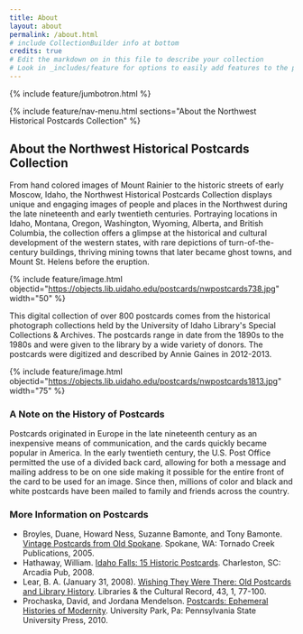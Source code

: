 ```yaml
---
title: About
layout: about
permalink: /about.html
# include CollectionBuilder info at bottom
credits: true
# Edit the markdown on in this file to describe your collection
# Look in _includes/feature for options to easily add features to the page
---
```


{% include feature/jumbotron.html %} 

{% include feature/nav-menu.html sections="About the Northwest Historical Postcards Collection" %}

## About the Northwest Historical Postcards Collection

From hand colored images of Mount Rainier to the historic streets of early Moscow, Idaho, the Northwest Historical Postcards Collection displays unique and engaging images of people and places in the Northwest during the late nineteenth and early twentieth centuries. Portraying locations in Idaho, Montana, Oregon, Washington, Wyoming, Alberta, and British Columbia, the collection offers a glimpse at the historical and cultural development of the western states, with rare depictions of turn-of-the-century buildings, thriving mining towns that later became ghost towns, and Mount St. Helens before the eruption. 

{% include feature/image.html objectid="https://objects.lib.uidaho.edu/postcards/nwpostcards738.jpg" width="50" %}

This digital collection of over 800 postcards comes from the historical photograph collections held by the University of Idaho Library's Special Collections & Archives. The postcards range in date from the 1890s to the 1980s and were given to the library by a wide variety of donors. The postcards were digitized and described by Annie Gaines in 2012-2013.

{% include feature/image.html objectid="https://objects.lib.uidaho.edu/postcards/nwpostcards1813.jpg" width="75" %}

### A Note on the History of Postcards

Postcards originated in Europe in the late nineteenth century as an inexpensive means of communication, and the cards quickly became popular in America. In the early twentieth century, the U.S. Post Office permitted the use of a divided back card, allowing for both a message and mailing address to be on one side making it possible for the entire front of the card to be used for an image. Since then, millions of color and black and white postcards have been mailed to family and friends across the country.

### More Information on Postcards

- Broyles, Duane, Howard Ness, Suzanne Bamonte, and Tony Bamonte. [Vintage Postcards from Old Spokane](http://uidaho.worldcat.org/title/vintage-postcards-from-old-spokane/oclc/61050554&referer=brief_results). Spokane, WA: Tornado Creek Publications, 2005.
- Hathaway, William. [Idaho Falls: 15 Historic Postcards](http://uidaho.worldcat.org/title/idaho-falls-15-historic-postcards/oclc/268794654&referer=brief_results). Charleston, SC: Arcadia Pub, 2008.
- Lear, B. A. (January 31, 2008). [Wishing They Were There: Old Postcards and Library History](http://www.jstor.org/stable/25549458). Libraries & the Cultural Record, 43, 1, 77-100.
- Prochaska, David, and Jordana Mendelson. [Postcards: Ephemeral Histories of Modernity](http://uidaho.worldcat.org/title/postcards-ephemeral-histories-of-modernity/oclc/367422770&referer=brief_results). University Park, Pa: Pennsylvania State University Press, 2010.
